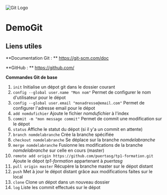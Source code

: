 ![Git Logo](https://git-scm.com/images/logos/downloads/Git-Icon-1788C.png)
# DemoGit

## Liens utiles
**Documentation Git : ** https://git-scm.com/doc

**GitHub : ** https://github.com/

**Commandes Git de base**

1. `init` Initialise un dépot git dans le dossier courant
2. `config --global user.name "Mon nom"` Permet de configurer le nom d'utilisateur pour le dépot
3. `config --global user.email "monadresse@email.com"` Permet de configurer l'adresse email pour le dépot
4. `add nomdufichier` Ajoute le fichier *nomdufichier* à l'index
5. `commit -m "mon message commit"` Permet de commit une modification sur le dépot
6. `status` Affiche le statut du dépot (si il y'a un commit en attente)
7. `branch nomdelabranche` Crée la branche spécifiée
8. `checkout nomdelabranche` Se déplace sur la branche *nomdelabranche*
9. `merge nomdelabranche` Fusionne les modifications de la branche *nomdelabranche* sur celle en cours (master)
10. `remote add origin https://github.com/puertasg/tp1-formation.git
` Ajoute le dépot *tp1-formation* appartenant à *puertasg*
11. `pull origin master` Récupère la branche master sur le dépot distant
12. `push` Met à jour le dépot distant grâce aux modifications faites sur le local
13. `clone` Clone un dépot dans un nouveau dossier
14. `log` Liste les commit effectués sur le dépot
